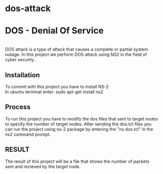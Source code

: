 # dos-attack
<h1>DOS - Denial Of Service</h1>
<br>
DOS attack is a type of attack that causes a complete or partial system outage. In this project we perform DOS attack using NS2 in the field of cyber security.

<h2>Installation</h2>
To commit  with this project you have to install NS-2
<br>
In ubuntu terminal enter: sudo apt-get install ns2

<h2>Process</h2>
To run this project you have to modify the dos files that sent to target nodes to specify the number of target nodes. After sending the dos.tcl files you can run the project using ns-2 package by entering the "ns dos.tcl" in the ns2 command prompt.

<h2>RESULT</h2>
The result of this project will be a file that shows the number of packets sent and recieved by the target node.
